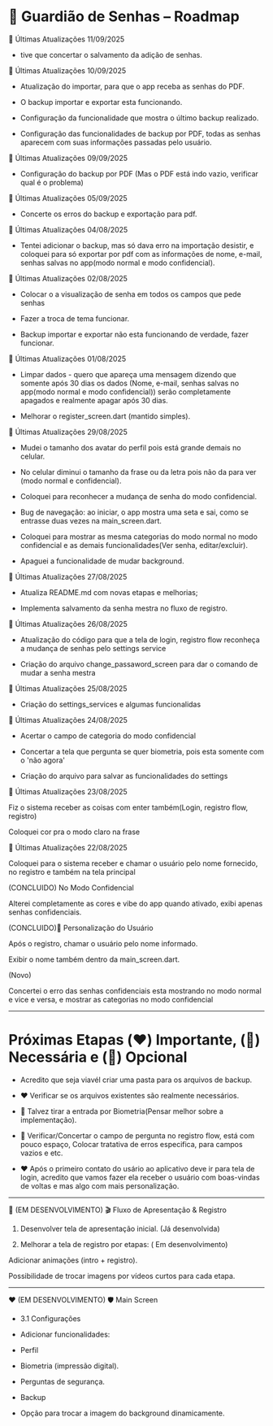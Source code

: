 # 📖 Guardião de Senhas – Roadmap

💙 Últimas Atualizações 11/09/2025

- tive que concertar o salvamento da adição de senhas.

💙 Últimas Atualizações 10/09/2025

- Atualização do importar, para que o app receba as senhas do PDF.

- O backup importar e exportar esta funcionando.

- Configuração da funcionalidade que mostra o último backup realizado.

- Configuração das funcionalidades de backup por PDF, todas as senhas aparecem com suas informações passadas pelo usuário.

💙 Últimas Atualizações 09/09/2025

- Configuração do backup por PDF (Mas o PDF está indo vazio, verificar qual é o problema)

💙 Últimas Atualizações 05/09/2025

- Concerte os erros do backup e exportação para pdf.

💙 Últimas Atualizações 04/08/2025

- Tentei adicionar o backup, mas só dava erro na importação desistir, e coloquei para só exportar por pdf com as informações de nome, e-mail, senhas salvas no app(modo normal e modo confidencial).


💙 Últimas Atualizações 02/08/2025

- Colocar o a visualização de senha em todos os campos que pede senhas

- Fazer a troca de tema funcionar.

- Backup importar e exportar não esta funcionando de verdade, fazer funcionar.

💙 Últimas Atualizações 01/08/2025

- Limpar dados - quero que apareça uma mensagem dizendo que somente após 30 dias os dados (Nome, e-mail, senhas salvas no app(modo normal e modo confidencial)) serão completamente apagados e realmente apagar após 30 dias.

-  Melhorar o register_screen.dart (mantido simples).

💙 Últimas Atualizações 29/08/2025

- Mudei o tamanho dos avatar do perfil pois está grande demais no celular.

- No celular diminui o tamanho da frase ou da letra pois não da para ver (modo normal e confidencial).

- Coloquei para reconhecer a mudança de senha do modo confidencial.

- Bug de navegação: ao iniciar, o app mostra uma seta e sai, como se entrasse duas vezes na main_screen.dart.

- Coloquei para mostrar as mesma categorias do modo normal no modo confidencial e as demais funcionalidades(Ver senha, editar/excluir).

- Apaguei a funcionalidade de mudar background.


💙 Últimas Atualizações 27/08/2025

- Atualiza README.md com novas etapas e melhorias;

- Implementa salvamento da senha mestra no fluxo de registro.


💙 Últimas Atualizações 26/08/2025

- Atualização do código para que a tela de login, registro flow reconheça a mudança de senhas pelo settings service

- Criação do arquivo change_passaword_screen para dar o comando de mudar a senha mestra

💙 Últimas Atualizações 25/08/2025

- Criação do settings_services e algumas funcionalidas


💙 Últimas Atualizações 24/08/2025

- Acertar o campo de categoria do modo confidencial

- Concertar a tela que pergunta se quer biometria, pois esta somente com o 'não agora'

- Criação do arquivo para salvar as funcionalidades do settings


💙 Últimas Atualizações 23/08/2025

Fiz o sistema receber as coisas com enter também(Login, registro flow, registro)

Coloquei cor pra o modo claro na frase


💙 Últimas Atualizações 22/08/2025

Coloquei para o sistema receber e chamar o usuário pelo nome fornecido, no registro e também na tela principal

(CONCLUIDO) No Modo Confidencial

Alterei completamente as cores e vibe do app quando ativado, exibi apenas senhas confidenciais.

(CONCLUIDO)👤 Personalização do Usuário

Após o registro, chamar o usuário pelo nome informado.

Exibir o nome também dentro da main_screen.dart.

(Novo)

Concertei o erro das senhas confidenciais esta mostrando no modo normal e vice e versa, e mostrar as categorias no modo confidencial

 ---


# Próximas Etapas (❤️) Importante, (💛) Necessária e (💚) Opcional

- Acredito que seja viavél criar uma pasta para os arquivos de backup.

- ❤️ Verificar se os arquivos existentes são realmente necessários.

- 💚 Talvez tirar a entrada por Biometria(Pensar melhor sobre a implementação).

- 💛 Verificar/Concertar o campo de  pergunta no registro flow, está com pouco espaço, Colocar tratativa de erros especifica, para campos vazios e etc.

- ❤️ Após o primeiro contato do usário ao aplicativo deve ir para tela de login, acredito que vamos fazer ela receber o usuário com boas-vindas de voltas e mas algo com mais personalização.


---

💛 (EM DESENVOLVIMENTO) 🎬 Fluxo de Apresentação & Registro

1. Desenvolver tela de apresentação inicial. (Já desenvolvida)

2. Melhorar a tela de registro por etapas: ( Em desenvolvimento)

Adicionar animações (intro + registro).

Possibilidade de trocar imagens por vídeos curtos para cada etapa.

---

❤️ (EM DESENVOLVIMENTO) 🛡️ Main Screen

- 3.1 Configurações

- Adicionar funcionalidades:

- Perfil

- Biometria (impressão digital).

- Perguntas de segurança.

- Backup

- Opção para trocar a imagem do background dinamicamente.

